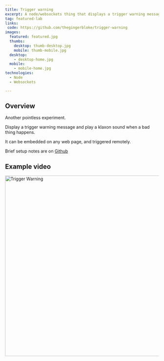 ```yaml
---
title: Trigger warning
excerpt: A node/websockets thing that displays a trigger warning message and plays a klaxon sound when a bad thing happens.
tag: featured-lab
links:
 code: https://github.com/thegingerbloke/trigger-warning
images:
  featured: featured.jpg
  thumbs:
    desktop: thumb-desktop.jpg
    mobile: thumb-mobile.jpg
  desktop:
    - desktop-home.jpg
  mobile:
    - mobile-home.jpg
technologies:
  - Node
  - Websockets

---
```


## Overview

Another pointless experiment.

Display a trigger warning message and play a klaxon sound when a bad thing happens.

It can be embedded on any web page, and triggered remotely.

Brief setup notes are on [Github](https://github.com/thegingerbloke/trigger-warning)


## Example video

<a data-flickr-embed="true"  href="https://www.flickr.com/photos/thegingerbloke/26558990464/in/dateposted-public/" title="Trigger Warning"><img src="https://farm8.staticflickr.com/7095/26558990464_f73e0551c3_b.jpg" width="1024" height="593" alt="Trigger Warning"></a><script async src="//embedr.flickr.com/assets/client-code.js" charset="utf-8"></script>
